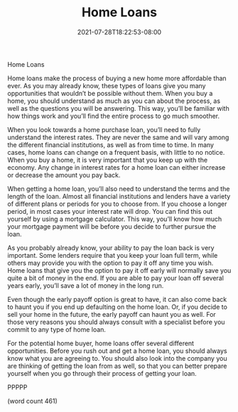 ﻿---
title: "Home Loans"
date: 2021-07-28T18:22:53-08:00
description: "Real Estate Tips for Web Success"
featured_image: "/images/Real Estate.jpg"
tags: ["Real Estate"]
---

Home Loans

Home loans make the process of buying a new home more affordable than ever.  As you may already know, these types of loans give you many opportunities that wouldn’t be possible without them.  When you buy a home, you should understand as much as you can about the process, as well as the questions you will be answering.  This way, you’ll be familiar with how things work and you’ll find the entire process to go much smoother.

When you look towards a home purchase loan, you’ll need to fully understand the interest rates.  They are never the same and will vary among the different financial institutions, as well as from time to time.  In many cases, home loans can change on a frequent basis, with little to no notice.  When you buy a home, it is very important that you keep up with the economy.  Any change in interest rates for a home loan can either increase or decrease the amount you pay back.

When getting a home loan, you’ll also need to understand the terms and the length of the loan.  Almost all financial institutions and lenders have a variety of different plans or periods for you to choose from.  If you choose a longer period, in most cases your interest rate will drop.  You can find this out yourself by using a mortgage calculator.  This way, you’ll know how much your mortgage payment will be before you decide to further pursue the loan.

As you probably already know, your ability to pay the loan back is very important.  Some lenders require that you keep your loan full term, while others may provide you with the option to pay it off any time you wish.  Home loans that give you the option to pay it off early will normally save you quite a bit of money in the end.  If you are able to pay your loan off several years early, you’ll save a lot of money in the long run.

Even though the early payoff option is great to have, it can also come back to haunt you if you end up defaulting on the home loan.  Or, if you decide to sell your home in the future, the early payoff can haunt you as well.  For those very reasons you should always consult with a specialist before you commit to any type of home loan.

For the potential home buyer, home loans offer several different opportunities.  Before you rush out and get a home loan, you should always know what you are agreeing to.  You should also look into the company you are thinking of getting the loan from as well, so that you can better prepare yourself when you go through their process of getting your loan.

PPPPP

(word count 461)
